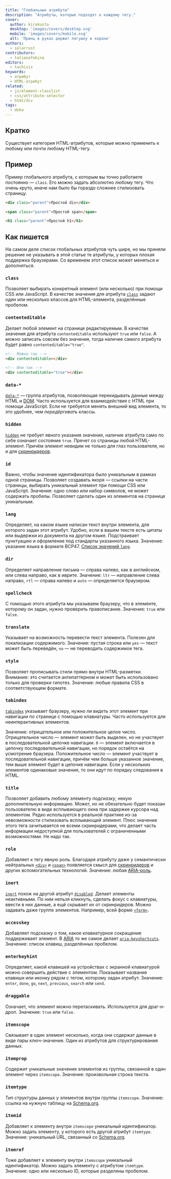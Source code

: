 ```yaml
---
title: "Глобальные атрибуты"
description: "Атрибуты, которые подходят к каждому тегу."
cover:
  author: kirakusto
  desktop: 'images/covers/desktop.svg'
  mobile: 'images/covers/mobile.svg'
  alt: 'Принц в руках держит лягушку в короне'
authors:
  - solarrust
contributors:
  - tatianafokina
editors:
  - tachisis
keywords:
  - атрибут
  - HTML-атрибут
related:
  - js/element-classlist
  - css/attribute-selector
  - html/div
tags:
  - doka
---
```


## Кратко

Существует категория HTML-атрибутов, которые можно применить к любому или почти любому HTML-тегу.

## Пример

Пример глобального атрибута, с которым вы точно работаете постоянно — `class`. Его можно задать абсолютно любому тегу. Что очень круто, иначе нам было бы гораздо сложнее стилизовать страницу.

```html
<div class="parent">Простой div</div>

<span class="parent">Простой span</span>

<h1 class="parent">Простой h1</h1>
```

## Как пишется

На самом деле список глобальных атрибутов чуть шире, но мы приняли решение не указывать в этой статье те атрибуты, у которых плохая поддержка браузерами. Со временем этот список может меняться и дополняться.

### `class`

Позволяет выбирать конкретный элемент (или несколько) при помощи CSS или JavaScript. В качестве значения для атрибута [`class`](/html/class/) задают один или несколько классов для HTML-элемента, разделённые пробелом.

### `contenteditable`

Делает любой элемент на странице редактируемым. В качестве значения для атрибута `contenteditable` используют `true` или `false`. А можно записать совсем без значения, тогда наличие самого атрибута будет равно `contenteditable="true"`.

```html
<!-- Можно так -->
<div contenteditable></div>

<!-- Или так -->
<div contenteditable="true"></div>
```

### `data-*`

[`data-*`](/html/data-attributes/) — группа атрибутов, позволяющая перекидывать данные между HTML и [DOM](/js/dom/). Часто используется для взаимодействия с HTML при помощи JavaScript. Если не требуется менять внешний вид элемента, то это удобнее, чем _передёргивать_ классы.

### `hidden`

[`hidden`](/html/hidden/) не требует явного указания значения, наличие атрибута само по себе означает состояние `true`. Прячет со страницы любой HTML-элемент. Причём элемент невидим не только для глаз пользователя, но и для [скринридеров](/a11y/screenreaders/).

### `id`

Важно, чтобы значение идентификатора было уникальным в рамках одной страницы. Позволяет создавать якоря — ссылки на части страницы, выбирать уникальный элемент при помощи CSS или JavaScript. Значение: одно слово или набор символов, не может содержать пробелы. Позволяет сделать один из элементов на странице уникальным.

### `lang`

Определяет, на каком языке написан текст внутри элемента, для которого задан этот атрибут. Удобно, если в вашем тексте есть цитаты или выдержки из документа на другом языке. Подстраивает пунктуацию и оформление под стандарты указанного языка. Значение: указание языка в формате BCP47. [Список значений `lang`](/html/html/).

### `dir`

Определяет направление письма — справа налево, как в английском, или слева направо, как в иврите. Значение: `ltr` — направление слева направо, `rtl` — справа налево и `auto` — определяется браузером.

### `spellcheck`

С помощью этого атрибута мы указываем браузеру, что в элементе, которому он задан, нужно проверить правописание. Значение: `true` или `false`.

### `translate`

Указывает на возможность перевести текст элемента. Полезен для локализации содержимого. Значение: пустая строка или `yes` — текст может быть переведён, `no` — не переводить содержимое тега.

### `style`

Позволяет прописывать стили прямо внутри HTML-разметки. Внимание: это считается антипаттерном и может быть использовано только для проверки гипотез. Значение: любые правила CSS в соответствующем формате.

### `tabindex`

[`tabindex`](/html/tabindex/) указывает браузеру, нужно ли _видеть_ этот элемент при навигации по странице с помощью клавиатуры. Часто используется для неинтерактивных элементов.

Значение: отрицательное или положительное целое число. Отрицательное число — элемент может быть выделен, но не участвует в последовательной цепочке навигации. `0` — элемент включается в цепочку последовательной навигации, но порядок остаётся на усмотрение браузера. Положительное число — элемент участвует в последовательной навигации, причём чем больше указанное значение, тем выше элемент будет в цепочке навигации. Если у нескольких элементов одинаковые значения, то они идут по порядку следования в HTML.

### `title`

Позволяет добавить любому элементу _подсказку_, некую дополнительную информацию. Может, но не обязательно будет показан пользователю в виде всплывающего окна при задержке курсора над элементом. Редко используется в реальной практике из-за невозможности стилизовать всплывающий элемент. Плюс значение этого тега зачитывается не всеми скринридерами, что делает часть информации недоступной для пользователей с ограниченными возможностями. Не надо так.

### `role`

Добавляет к тегу явную роль. Благодаря атрибуту даже у семантически нейтральных [`<div>`](/html/div/) и [`<span>`](/html/span/) появляется смысл для [скринридеров](/a11y/screenreaders/) и других вспомогательных технологий. Значение: любая [ARIA-роль](/a11y/aria-roles/).

### `inert`

[`inert`](/html/inert/) похож на другой атрибут [`disabled`](/html/disabled/). Делает элементы неактивными. По ним нельзя кликнуть, сделать фокус с клавиатуры, ввести в них данные, а ещё скрывает их от скринридеров. Можно задавать даже группе элементов. Например, всей форме [`<form>`](/html/form).

### `accesskey`

Добавляет подсказку о том, какое клавиатурное сокращение поддерживает элемент. В [ARIA](/a11y/aria-intro/) то же самое делает [`aria-keyshortcuts`](/a11y/aria-keyshortcuts/). Значение: список клавиш, разделённых пробелом.

### `enterkeyhint`

Определяет, какой клавишей на устройствах с экранной клавиатурой можно совершить действие с элементом. Показывает название клавиши или иконку рядом с тегом, которому задан атрибут. Значение: `enter`, `done`, `go`, `next`, `previous`, `search` или `send`.

### `draggable`

Означает, что элемент можно перетаскивать. Используется для драг-н-дроп. Значение: `true` или `false`.

### `itemscope`

Связывает в один элемент несколько, когда они содержат данные в виде пары ключ-значение. Один из атрибутов для структурирования данных.

### `itemprop`

Содержит уникальные значения элементов из группы, связанной в один элемент через `itemscope`. Значение: произвольная строка текста.

### `itemtype`

Тип структуры данных у элементов внутри группы `itemscope`. Значение: ссылка на нужную таблицу на [Schema.org](https://schema.org/).

### `itemid`

Добавляет к элементу внутри `itemscope` уникальный идентификатор. Можно задать элементу, у которого есть другой атрибут `itemtype`. Значение: уникальный URL, связанный со [Schema.org](https://schema.org/).

### `itemref`

Тоже добавляет к элементу внутри `itemscope` уникальный идентификатор. Можно задать элементу с атрибутом `itemtype`. Значение: одно или несколько ID, которые разделены пробелом.
